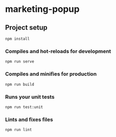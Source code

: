 # marketing-popup

## Project setup
```
npm install
```

### Compiles and hot-reloads for development
```
npm run serve
```

### Compiles and minifies for production
```
npm run build
```

### Runs your unit tests
```
npm run test:unit
```

### Lints and fixes files
```
npm run lint
```
